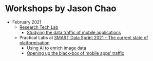 # Workshops by Jason Chao

* February 2021
  * [Research Tech Lab](https://www.mediacoop.uni-siegen.de/en/events/gestaltungslabor-session-4-sensor-based-digital-methods-studying-app-traffic-mit-jason-chao/)
    * [Studying the data traffic of mobile applications](2021/Feb-ResearchTechLab/studying_the_data_traffic_of_mobile_apps.md)
  * Practical Labs at [SMART Data Sprint 2021 - The current state of platformisation](https://smart.inovamedialab.org/2021-platformisation/theme/#keynote)
    * [Using AI to enrich image data](2021/Feb-SMART2021/enrich_image_data.md)
    * [Opening up the black-box of mobile apps’ traffic](2021/Feb-SMART2021/blackbox_of_mobile_apps_traffic.md)
 